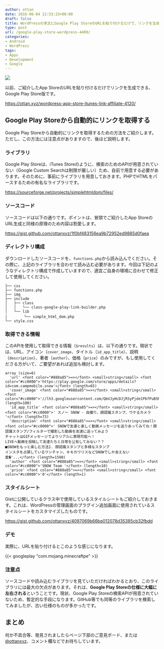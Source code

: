 ```yaml
---
author: ottan
date: 2016-06-04 12:53:23+00:00
draft: false
title: WordPressの本文にGoogle Play StoreのURLを貼り付けるだけで、リンクを生成できるようにする
type: post
url: /google-play-store-wordpress-4409/
categories:
- Android
- WordPress
tags:
- Apps
- Development
- Google
---
```


![](/images/2016/06/160604-5752cc4aacb45.jpg)






以前、ご紹介したApp StoreのURLを貼り付けるだけでリンクを生成できる、Google Play Store版です。



https://ottan.xyz/wordpress-app-store-itunes-link-affiliate-4120/



## Google Play Storeから自動的にリンクを取得する





Google Play Storeから自動的にリンクを取得するための方法をご紹介します。ただし、この方法には注意点がありますので、後ほど説明します。





### ライブラリ





Google Play Storeは、iTunes Storeのように、検索のためのAPIが用意されていない（Google Custom Searchは制限が厳しい）ため、自前で用意する必要があります。そのために、事前にライブラリを用意しておきます。PHPでHTMLをパースするための有名なライブラリです。



https://sourceforge.net/projects/simplehtmldom/files/



### ソースコード





ソースコードは以下の通りです。ポイントは、冒頭でご紹介したApp StoreのURL生成と同様の原理のため内容は割愛します。



https://gist.github.com/ottanxyz/1f0bf483156ea9b72952ed9885d0faea



### ディレクトリ構成





ダウンロードしたソースコードを、`functions.php`から読み込んでください。その際に、上記のライブラリを合わせて読み込む必要があります。今回は下記のようなディレクトリ構成で作成していますので、適宜ご自身の環境に合わせて修正して使用してください。




    
    ├── css
    ├── functions.php
    ├── img
    ├── include
    │   ├── class
    │   │   └── class-google-play-link-builder.php
    │   └── lib
    │   　   └── simple_html_dom.php
    └── style.css





### 取得できる情報





このAPIを使用して取得できる情報（`$results`）は、以下の通りです。現状では、URL、アイコン（`cover_image`、タイトル（`id_app_title`）、説明（`description`）、著者（`author`）、価格（`price`）のみですが、もし使用してくださる方がいて、ご要望があれば追加も検討します。




    
    array (size=6)
      'url' <font color="#888a85">=></font> <small>string</small> <font color="#cc0000">'https://play.google.com/store/apps/details?id=com.campmobile.snow'</font> (length=65)
      'cover_image' <font color="#888a85">=></font> <small>string</small> <font color="#cc0000">'//lh3.googleusercontent.com/QmVJyHcDJjR5yPjde1PbfPuBSMNEBHdB0Q1qOEJrhMIEQ0rySmOKWxrCosQ2B0umhTE=w300'</font> (length=100)
      'id_app_title' <font color="#888a85">=></font> <small>string</small> <font color="#cc0000">' スノー SNOW - 自撮り、顔認識スタンプ、ウケるカメラ '</font> (length=73)
      'description' <font color="#888a85">=></font> <small>string</small> <font color="#cc0000">' SNOWで友達と楽しく動画メッセージを送りあってみてね！顔認識スタンプ/フィルターで撮影した動画を友達に送ってみよう
    チャットはGIFメッセージでよりリアルに表現可能へ！
    LIVEへ動画を投稿して友達たちと日常を公有してみない？？
    ■SNOWをもっと楽しむ方法1. 顔認識スタンプと多様なスタンプ
    インスタを占領しているワンチャン、キモカワリスなどSNOWでしか会えない
    愛�'...</font> (length=1590)
      'author' <font color="#888a85">=></font> <small>string</small> <font color="#cc0000">'SNOW Team '</font> (length=10)
      'price' <font color="#888a85">=></font> <small>string</small> <font color="#cc0000">'0'</font> (length=1)
    





### スタイルシート





Gistに公開しているクラス中で使用しているスタイルシートもご紹介しておきます。これは、WordPressの管理画面のプラグイン追加画面に使用されているスタイルシートをカスタマイズしたものです。



https://gist.github.com/ottanxyz/4097069b66be012078d35385cb32fbdd



### デモ





実際に、URLを貼り付けるとこのような感じになります。



{{< googleplay "com.mojang.minecraftpe" >}}



### 注意点





ソースコードや読み込むライブラリを見ていただければわかるとおり、このライブラリには最大の欠点があります。それは、**Google Play Storeの仕様に大幅に左右される**ということです。現状、Google Play Storeの検索APIが用意されていないため、暫定的な手段になります。GitHub等でも同等のライブラリを検索してみましたが、古い仕様のものが多かったです。





## まとめ





何か不具合等、発見されましたらページ下部のご意見ボード、または[@ottanxyz](https://twitter.com/ottanxyz)、コメント欄などでお待ちしています。
